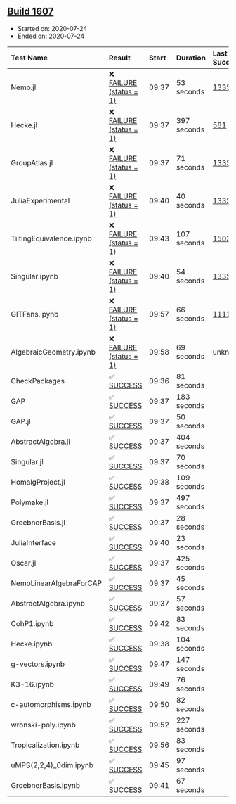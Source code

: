 ## [Build 1607](https://oscarci.mathematik.uni-kl.de/job/oscar-julia-1.4/1607/)

* Started on: 2020-07-24
* Ended on: 2020-07-24

| Test Name    | Result | Start | Duration | Last Success | First Failure |
|:-------------|:-------|:------|:---------|:-------------|:--------------|
| Nemo.jl | ❌ [FAILURE (status = 1)](https://oscarci.mathematik.uni-kl.de/job/oscar-julia-1.4/1607/artifact/logs/build-1607/Nemo.jl.log) | 09:37 | 53 seconds | [1335](https://oscarci.mathematik.uni-kl.de/job/oscar-julia-1.4/1335/) | [1336](https://oscarci.mathematik.uni-kl.de/job/oscar-julia-1.4/1336/) |
| Hecke.jl | ❌ [FAILURE (status = 1)](https://oscarci.mathematik.uni-kl.de/job/oscar-julia-1.4/1607/artifact/logs/build-1607/Hecke.jl.log) | 09:37 | 397 seconds | [581](https://oscarci.mathematik.uni-kl.de/job/oscar-julia-1.4/581/) | [582](https://oscarci.mathematik.uni-kl.de/job/oscar-julia-1.4/582/) |
| GroupAtlas.jl | ❌ [FAILURE (status = 1)](https://oscarci.mathematik.uni-kl.de/job/oscar-julia-1.4/1607/artifact/logs/build-1607/GroupAtlas.jl.log) | 09:37 | 71 seconds | [1335](https://oscarci.mathematik.uni-kl.de/job/oscar-julia-1.4/1335/) | [1336](https://oscarci.mathematik.uni-kl.de/job/oscar-julia-1.4/1336/) |
| JuliaExperimental | ❌ [FAILURE (status = 1)](https://oscarci.mathematik.uni-kl.de/job/oscar-julia-1.4/1607/artifact/logs/build-1607/JuliaExperimental.log) | 09:40 | 40 seconds | [1335](https://oscarci.mathematik.uni-kl.de/job/oscar-julia-1.4/1335/) | [1336](https://oscarci.mathematik.uni-kl.de/job/oscar-julia-1.4/1336/) |
| TiltingEquivalence.ipynb | ❌ [FAILURE (status = 1)](https://oscarci.mathematik.uni-kl.de/job/oscar-julia-1.4/1607/artifact/logs/build-1607/TiltingEquivalence.ipynb.log) | 09:43 | 107 seconds | [1503](https://oscarci.mathematik.uni-kl.de/job/oscar-julia-1.4/1503/) | [1504](https://oscarci.mathematik.uni-kl.de/job/oscar-julia-1.4/1504/) |
| Singular.ipynb | ❌ [FAILURE (status = 1)](https://oscarci.mathematik.uni-kl.de/job/oscar-julia-1.4/1607/artifact/logs/build-1607/Singular.ipynb.log) | 09:40 | 54 seconds | [1335](https://oscarci.mathematik.uni-kl.de/job/oscar-julia-1.4/1335/) | [1336](https://oscarci.mathematik.uni-kl.de/job/oscar-julia-1.4/1336/) |
| GITFans.ipynb | ❌ [FAILURE (status = 1)](https://oscarci.mathematik.uni-kl.de/job/oscar-julia-1.4/1607/artifact/logs/build-1607/GITFans.ipynb.log) | 09:57 | 66 seconds | [1111](https://oscarci.mathematik.uni-kl.de/job/oscar-julia-1.4/1111/) | [1112](https://oscarci.mathematik.uni-kl.de/job/oscar-julia-1.4/1112/) |
| AlgebraicGeometry.ipynb | ❌ [FAILURE (status = 1)](https://oscarci.mathematik.uni-kl.de/job/oscar-julia-1.4/1607/artifact/logs/build-1607/AlgebraicGeometry.ipynb.log) | 09:58 | 69 seconds | unknown | unknown |
| CheckPackages | ✅ [SUCCESS](https://oscarci.mathematik.uni-kl.de/job/oscar-julia-1.4/1607/artifact/logs/build-1607/CheckPackages.log) | 09:36 | 81 seconds |  |  |
| GAP | ✅ [SUCCESS](https://oscarci.mathematik.uni-kl.de/job/oscar-julia-1.4/1607/artifact/logs/build-1607/GAP.log) | 09:37 | 183 seconds |  |  |
| GAP.jl | ✅ [SUCCESS](https://oscarci.mathematik.uni-kl.de/job/oscar-julia-1.4/1607/artifact/logs/build-1607/GAP.jl.log) | 09:37 | 50 seconds |  |  |
| AbstractAlgebra.jl | ✅ [SUCCESS](https://oscarci.mathematik.uni-kl.de/job/oscar-julia-1.4/1607/artifact/logs/build-1607/AbstractAlgebra.jl.log) | 09:37 | 404 seconds |  |  |
| Singular.jl | ✅ [SUCCESS](https://oscarci.mathematik.uni-kl.de/job/oscar-julia-1.4/1607/artifact/logs/build-1607/Singular.jl.log) | 09:37 | 70 seconds |  |  |
| HomalgProject.jl | ✅ [SUCCESS](https://oscarci.mathematik.uni-kl.de/job/oscar-julia-1.4/1607/artifact/logs/build-1607/HomalgProject.jl.log) | 09:38 | 109 seconds |  |  |
| Polymake.jl | ✅ [SUCCESS](https://oscarci.mathematik.uni-kl.de/job/oscar-julia-1.4/1607/artifact/logs/build-1607/Polymake.jl.log) | 09:37 | 497 seconds |  |  |
| GroebnerBasis.jl | ✅ [SUCCESS](https://oscarci.mathematik.uni-kl.de/job/oscar-julia-1.4/1607/artifact/logs/build-1607/GroebnerBasis.jl.log) | 09:37 | 28 seconds |  |  |
| JuliaInterface | ✅ [SUCCESS](https://oscarci.mathematik.uni-kl.de/job/oscar-julia-1.4/1607/artifact/logs/build-1607/JuliaInterface.log) | 09:40 | 23 seconds |  |  |
| Oscar.jl | ✅ [SUCCESS](https://oscarci.mathematik.uni-kl.de/job/oscar-julia-1.4/1607/artifact/logs/build-1607/Oscar.jl.log) | 09:37 | 425 seconds |  |  |
| NemoLinearAlgebraForCAP | ✅ [SUCCESS](https://oscarci.mathematik.uni-kl.de/job/oscar-julia-1.4/1607/artifact/logs/build-1607/NemoLinearAlgebraForCAP.log) | 09:37 | 45 seconds |  |  |
| AbstractAlgebra.ipynb | ✅ [SUCCESS](https://oscarci.mathematik.uni-kl.de/job/oscar-julia-1.4/1607/artifact/logs/build-1607/AbstractAlgebra.ipynb.log) | 09:37 | 57 seconds |  |  |
| CohP1.ipynb | ✅ [SUCCESS](https://oscarci.mathematik.uni-kl.de/job/oscar-julia-1.4/1607/artifact/logs/build-1607/CohP1.ipynb.log) | 09:42 | 83 seconds |  |  |
| Hecke.ipynb | ✅ [SUCCESS](https://oscarci.mathematik.uni-kl.de/job/oscar-julia-1.4/1607/artifact/logs/build-1607/Hecke.ipynb.log) | 09:38 | 104 seconds |  |  |
| g-vectors.ipynb | ✅ [SUCCESS](https://oscarci.mathematik.uni-kl.de/job/oscar-julia-1.4/1607/artifact/logs/build-1607/g-vectors.ipynb.log) | 09:47 | 147 seconds |  |  |
| K3-16.ipynb | ✅ [SUCCESS](https://oscarci.mathematik.uni-kl.de/job/oscar-julia-1.4/1607/artifact/logs/build-1607/K3-16.ipynb.log) | 09:49 | 76 seconds |  |  |
| c-automorphisms.ipynb | ✅ [SUCCESS](https://oscarci.mathematik.uni-kl.de/job/oscar-julia-1.4/1607/artifact/logs/build-1607/c-automorphisms.ipynb.log) | 09:50 | 82 seconds |  |  |
| wronski-poly.ipynb | ✅ [SUCCESS](https://oscarci.mathematik.uni-kl.de/job/oscar-julia-1.4/1607/artifact/logs/build-1607/wronski-poly.ipynb.log) | 09:52 | 227 seconds |  |  |
| Tropicalization.ipynb | ✅ [SUCCESS](https://oscarci.mathematik.uni-kl.de/job/oscar-julia-1.4/1607/artifact/logs/build-1607/Tropicalization.ipynb.log) | 09:56 | 83 seconds |  |  |
| uMPS(2,2,4)_0dim.ipynb | ✅ [SUCCESS](https://oscarci.mathematik.uni-kl.de/job/oscar-julia-1.4/1607/artifact/logs/build-1607/uMPS-2-2-4-_0dim.ipynb.log) | 09:45 | 97 seconds |  |  |
| GroebnerBasis.ipynb | ✅ [SUCCESS](https://oscarci.mathematik.uni-kl.de/job/oscar-julia-1.4/1607/artifact/logs/build-1607/GroebnerBasis.ipynb.log) | 09:41 | 67 seconds |  |  |
